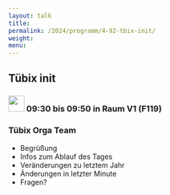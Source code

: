 ```yaml
---
layout: talk
title:
permalink: /2024/programm/4-92-tbix-init/
weight:
menu:
---
```

## Tübix init

### <img height = "32" src="../../../images/talk.svg"> 09:30 bis 09:50 in Raum V1 (F119)

### Tübix Orga Team

* Begrüßung  
* Infos zum Ablauf des Tages  
* Veränderungen zu letztem Jahr  
* Änderungen in letzter Minute  
* Fragen?

